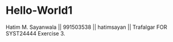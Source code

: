 # Hello-World1
Hatim M. Sayanwala || 991503538 || hatimsayan || Trafalgar FOR SYST24444 Exercise 3.
